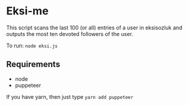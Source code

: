 # Eksi-me

This script scans the last 100 (or all) entries of a user in eksisozluk and outputs the most ten devoted followers of the user.

To run: ``node eksi.js``

## Requirements

- node
- puppeteer

If you have yarn, then just type `yarn add puppeteer`

